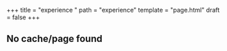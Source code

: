 +++
title = "experience "
path = "experience"
template = "page.html"
draft = false
+++

## No cache/page found